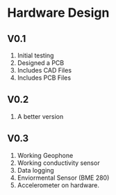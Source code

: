 # Hardware Design

## V0.1
1. Initial testing
1. Designed a PCB
1. Includes CAD Files
1. Includes PCB Files

## V0.2
1. A better version


## V0.3
1. Working Geophone
1. Working conductivity sensor
1. Data logging
1. Enviormental Sensor (BME 280)
1. Accelerometer on hardware. 











